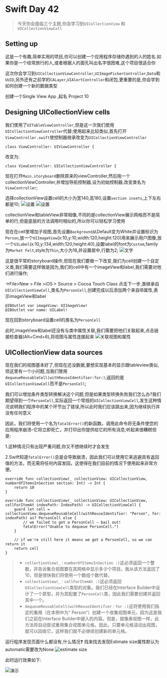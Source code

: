 # Swift Day 42
>今天你会面临三个主题,你会学习到`UICollectionView` 和`UICollectionViewCell`

## Setting up
这是一个有趣,简单实用的项目,你可以创建一个应用程序存储你遇到的人的姓名.如果你是一个经常旅行的人,或者根据人的面孔叫出名字很困难,这个项目很适合你

这次你会学习到`UICollectionViewController`,`UIImagePickerController`,`Data`和`UUID`,另外还有之前学的`CALayer`,`UIAlertController`和闭包,更重要的是,你会学到如何创建一个新的数据类型

创建一个Single View App ,起名 Project 10
## Designing UICollectionView cells
我们使用了`UITableViewController`,但是这一次我们使用`UICollectionViewController`代替;使用起来比较类似,首先打开`ViewController.swift`使控制器继承改变为`UICollectionViewController `

```
class ViewController: UIViewController {
```

改变为:

```
class ViewController: UICollectionViewController {
```

现在打开`Main.storyboard`删除原来的viewController,然后拖一个collectionViewController,并增加导航控制器,设为初始控制器,改变类名为`ViewController`;

选择collectionView设置cell的大小为宽140,高180,设置`section insets`,上下左右都是10;
![设置](images/project10_1.png)
![设置](images/project10_2.png)

collectionView和tableView非常相像,不同的是collectionView展示网格而不是简单的行,但是底层的方法调用时相似的,所以你可以轻松学习使用

现在在cell里增加子视图,首先设置`Background`从Default变为White并设置标识为`Person`,放一个`UIImageView`(x:10,y:10,width:120,height:120)用来展示用户图像,放一个`UILabel`(x:10,y:134,width:120,height:40),设置label的font为`Custom`,family为`Market Felt`,style为`Thin`,大小为16,并设置居中,行数为2;
![文字](images/project10_3.png)

这是很平常的storyboard操作,但现在我们要做一下改变,我们为cell创建一个自定义类,我们需要这样做是因为,我们的cell中有一个imageView和label,我们需要对他们进行操作;

->File>New > File >iOS > Source > Cocoa Touch Class 点击下一步,类继承自`UICollectionViewCell`,类名为`PersonCell`,创建完成以后添加两个来自IB属性,表示imageView和label

```
@IBOutlet var imageView: UIImageView!
@IBOutlet var name: UILabel!
```
现在回到storyboard设置cell的类名为`PersonCell`

此时,imageView和label还没有与类中属性关联,我们需要把他们关联起来,点击链接检查器(Alt+Cmd+6),将视图与属性连接起来
![关联视图和属性](images/project10_4.png)

## UICollectionView data sources
现在我们的视图基本好了,但现在还没数据,要想实现基本的显示跟tableview类似,但这里有一个小问题,当我们使用`dequeueReusableCell(withReuseIdentifier:for:)`;返回的是`UICollectionViewCell`而不是`PersonCell`;

我们可以增加条件类型转换解决这个问题,但是如果类型转换失败我们怎么办?我们期望得到一个`PersonCell`,实际返回一个常规的`UICollectionViewCell`,发生这种情况说明我们程序中的某个环节出了错误,所以此时我们应该跳出来,因为继续执行并没有任何意义

因此，我们将使用一个名为`fatalError()`的新函数。调用此命令将无条件使您的应用程序崩溃–它将立即死亡，并打印出你提供给它的所有消息;听起来很糟糕但是:

1.这种情况只有出现严重问题,你又不想继续时才会发生

2.Swift知道`fatalError()`总是会导致崩溃，因此我们可以使用它来逃避具有返回值的方法，而无需将任何内容发回。这使得在我们目前的情况下使用起来非常方便。

```
override func collectionView(_ collectionView: UICollectionView, numberOfItemsInSection section: Int) -> Int {
    return 10
}

override func collectionView(_ collectionView: UICollectionView, cellForItemAt indexPath: IndexPath) -> UICollectionViewCell {
    guard let cell = collectionView.dequeueReusableCell(withReuseIdentifier: "Person", for: indexPath) as? PersonCell else {
        // we failed to get a PersonCell – bail out!
        fatalError("Unable to dequeue PersonCell.")
    }

    // if we're still here it means we got a PersonCell, so we can return it
    return cell
}
```

>* `collectionView(_：numberOfItemsInSection :)`这必须返回一个整数，并告诉集合视图要在其网格中显示多少个项目。我从该方法返回了10，但是很快我们将使用一个数组个数代替。
>* `collectionView(_：cellForItemAt :)`这必须返回`UICollectionViewCell`类型的对象。我们已经在Interface Builder中设计了一个原型，并为其配置了`PersonCell`类，因此我们需要创建并返回其中一个。
>* `dequeueReusableCell(withReuseIdentifier：for :)`这将使用我们指定的重用（在本例中为“ Person”）创建一个收集视图单元，因为这是我们之前在Interface Builder中键入的内容。但是，就像表视图一样，此方法将自动尝试重用集合视图单元格，因此，只要单元格滚动出视图，就可以回收它，这样我们就不必继续创建新的单元格。


运行程序发现页面什么都没有,什么情况❓
找来找去发现Estimate size属性默认为automatic需要改为None
![estimate size](images/project10_5.png)

此时运行效果如下:

![演示](images/project10_6.png)

